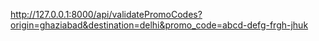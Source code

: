 http://127.0.0.1:8000/api/validatePromoCodes?origin=ghaziabad&destination=delhi&promo_code=abcd-defg-frgh-jhuk
